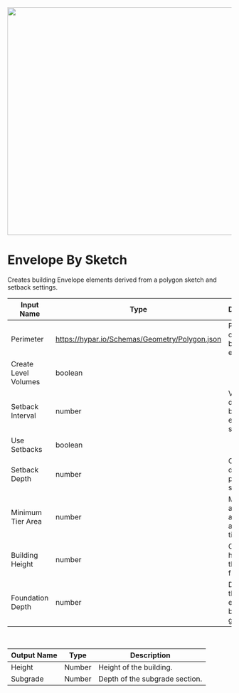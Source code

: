 <img src="preview.png" width="512">

# Envelope By Sketch

Creates building Envelope elements derived from a polygon sketch and setback settings.

|Input Name|Type|Description|
|---|---|---|
|Perimeter|https://hypar.io/Schemas/Geometry/Polygon.json|Perimeter of the building envelope.|
|Create Level Volumes|boolean||
|Setback Interval|number|Vertical distance between envelope setbacks.|
|Use Setbacks|boolean||
|Setback Depth|number|Offset depth from previous setback.|
|Minimum Tier Area|number|Minimum area allowed for a setback tier.|
|Building Height|number|Overall height of the building from grade.|
|Foundation Depth|number|Depth of the building envelope below grade.|


<br>

|Output Name|Type|Description|
|---|---|---|
|Height|Number|Height of the building.|
|Subgrade|Number|Depth of the subgrade section.|

